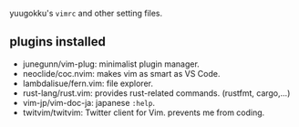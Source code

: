 yuugokku's `vimrc` and other setting files.

## plugins installed
* junegunn/vim-plug: minimalist plugin manager.
* neoclide/coc.nvim: makes vim as smart as VS Code.
* lambdalisue/fern.vim: file explorer.
* rust-lang/rust.vim: provides rust-related commands. (rustfmt, cargo,...)
* vim-jp/vim-doc-ja: japanese `:help`.
* twitvim/twitvim: Twitter client for Vim. prevents me from coding.
